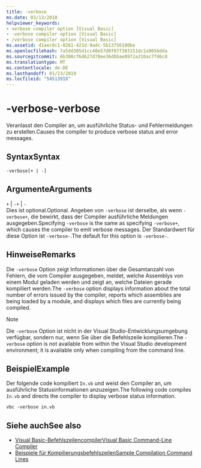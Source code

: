 ```yaml
---
title: -verbose
ms.date: 03/13/2018
helpviewer_keywords:
- verbose compiler option [Visual Basic]
- -verbose compiler option [Visual Basic]
- /verbose compiler option [Visual Basic]
ms.assetid: d1aec0c1-0261-421d-9adc-5b13756100be
ms.openlocfilehash: 7a5dd305d1cc40e57d0f07f383151dc1a965bdda
ms.sourcegitcommit: 6b308cf6d627d78ee36dbbae8972a310ac7fd6c8
ms.translationtype: MT
ms.contentlocale: de-DE
ms.lasthandoff: 01/23/2019
ms.locfileid: "54513918"
---
```

# <a name="-verbose"></a><span data-ttu-id="a5a78-102">-verbose</span><span class="sxs-lookup"><span data-stu-id="a5a78-102">-verbose</span></span>
<span data-ttu-id="a5a78-103">Veranlasst den Compiler an, um ausführliche Status- und Fehlermeldungen zu erstellen.</span><span class="sxs-lookup"><span data-stu-id="a5a78-103">Causes the compiler to produce verbose status and error messages.</span></span>  
  
## <a name="syntax"></a><span data-ttu-id="a5a78-104">Syntax</span><span class="sxs-lookup"><span data-stu-id="a5a78-104">Syntax</span></span>  
  
```  
-verbose[+ | -]  
```  
  
## <a name="arguments"></a><span data-ttu-id="a5a78-105">Argumente</span><span class="sxs-lookup"><span data-stu-id="a5a78-105">Arguments</span></span>  
 <span data-ttu-id="a5a78-106">`+` &#124; `-`</span><span class="sxs-lookup"><span data-stu-id="a5a78-106">`+` &#124; `-`</span></span>  
 <span data-ttu-id="a5a78-107">Dies ist optional.</span><span class="sxs-lookup"><span data-stu-id="a5a78-107">Optional.</span></span> <span data-ttu-id="a5a78-108">Angeben von `-verbose` ist derselbe, als wenn `-verbose+`, die bewirkt, dass der Compiler ausführliche Meldungen ausgegeben.</span><span class="sxs-lookup"><span data-stu-id="a5a78-108">Specifying `-verbose` is the same as specifying `-verbose+`, which causes the compiler to emit verbose messages.</span></span> <span data-ttu-id="a5a78-109">Der Standardwert für diese Option ist `-verbose-`.</span><span class="sxs-lookup"><span data-stu-id="a5a78-109">The default for this option is `-verbose-`.</span></span>  
  
## <a name="remarks"></a><span data-ttu-id="a5a78-110">Hinweise</span><span class="sxs-lookup"><span data-stu-id="a5a78-110">Remarks</span></span>  
 <span data-ttu-id="a5a78-111">Die `-verbose` Option zeigt Informationen über die Gesamtanzahl von Fehlern, die vom Compiler ausgegeben, meldet, welche Assemblys von einem Modul geladen werden und zeigt an, welche Dateien gerade kompiliert werden.</span><span class="sxs-lookup"><span data-stu-id="a5a78-111">The `-verbose` option displays information about the total number of errors issued by the compiler, reports which assemblies are being loaded by a module, and displays which files are currently being compiled.</span></span>  
  
> [!NOTE]
>  <span data-ttu-id="a5a78-112">Die `-verbose` Option ist nicht in der Visual Studio-Entwicklungsumgebung verfügbar, sondern nur, wenn Sie über die Befehlszeile kompilieren.</span><span class="sxs-lookup"><span data-stu-id="a5a78-112">The `-verbose` option is not available from within the Visual Studio development environment; it is available only when compiling from the command line.</span></span>  
  
## <a name="example"></a><span data-ttu-id="a5a78-113">Beispiel</span><span class="sxs-lookup"><span data-stu-id="a5a78-113">Example</span></span>  
 <span data-ttu-id="a5a78-114">Der folgende code kompiliert `In.vb` und weist den Compiler an, um ausführliche Statusinformationen anzuzeigen.</span><span class="sxs-lookup"><span data-stu-id="a5a78-114">The following code compiles `In.vb` and directs the compiler to display verbose status information.</span></span>  
  
```console  
vbc -verbose in.vb  
```  
  
## <a name="see-also"></a><span data-ttu-id="a5a78-115">Siehe auch</span><span class="sxs-lookup"><span data-stu-id="a5a78-115">See also</span></span>
- [<span data-ttu-id="a5a78-116">Visual Basic-Befehlszeilencompiler</span><span class="sxs-lookup"><span data-stu-id="a5a78-116">Visual Basic Command-Line Compiler</span></span>](../../../visual-basic/reference/command-line-compiler/index.md)
- [<span data-ttu-id="a5a78-117">Beispiele für Kompilierungsbefehlszeilen</span><span class="sxs-lookup"><span data-stu-id="a5a78-117">Sample Compilation Command Lines</span></span>](../../../visual-basic/reference/command-line-compiler/sample-compilation-command-lines.md)
